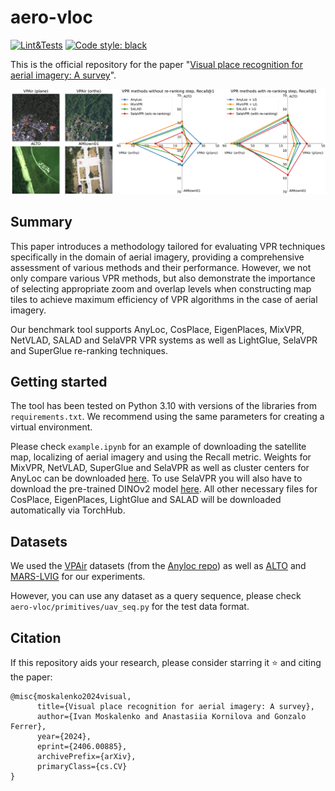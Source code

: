 # aero-vloc
[![Lint&Tests](https://github.com/prime-slam/aero-vloc/actions/workflows/ci.yml/badge.svg)](https://github.com/prime-slam/aero-vloc/actions/workflows/ci.yml)
[![Code style: black](https://img.shields.io/badge/code%20style-black-000000.svg)](https://github.com/psf/black)

This is the official repository for the paper "[Visual place recognition for aerial imagery: A survey](https://arxiv.org/abs/2406.00885)".

<img src="teaser.png">

## Summary
This paper introduces a methodology tailored for evaluating VPR techniques specifically
in the domain of aerial imagery, providing a comprehensive assessment of various methods and their performance. However, we
not only compare various VPR methods, but also demonstrate the importance of selecting appropriate zoom and overlap levels
when constructing map tiles to achieve maximum efficiency of VPR algorithms in the case of aerial imagery.
 
Our benchmark tool supports AnyLoc, CosPlace, EigenPlaces, MixVPR, NetVLAD, SALAD and SelaVPR VPR systems
as well as LightGlue, SelaVPR and SuperGlue re-ranking techniques.

## Getting started
The tool has been tested on Python 3.10 with versions of the libraries from `requirements.txt`. 
We recommend using the same parameters for creating a virtual environment.

Please check `example.ipynb` for an example of downloading the satellite map, localizing of aerial imagery and using the Recall metric.
Weights for MixVPR, NetVLAD, SuperGlue and SelaVPR as well as cluster centers for AnyLoc can be downloaded [here](https://drive.google.com/file/d/1D10Ulavy9VNXZb-0GTCngbheLyfIkrf-/view?usp=sharing).
To use SelaVPR you will also have to download the pre-trained DINOv2 model [here](https://dl.fbaipublicfiles.com/dinov2/dinov2_vitl14/dinov2_vitl14_pretrain.pth).
All other necessary files for CosPlace, EigenPlaces, LightGlue and SALAD will be downloaded automatically via TorchHub.

## Datasets
We used the [VPAir](https://github.com/AerVisLoc/vpair) datasets (from the [Anyloc repo](https://github.com/AnyLoc/AnyLoc?tab=readme-ov-file#included-datasets)) 
as well as [ALTO](https://github.com/MetaSLAM/ALTO) and [MARS-LVIG](https://mars.hku.hk/dataset.html) for our experiments.

However, you can use any dataset as a query sequence, please check `aero-vloc/primitives/uav_seq.py` for the test data format.

## Citation
If this repository aids your research, please consider starring it ⭐️ and citing the paper:
```
@misc{moskalenko2024visual,
      title={Visual place recognition for aerial imagery: A survey}, 
      author={Ivan Moskalenko and Anastasiia Kornilova and Gonzalo Ferrer},
      year={2024},
      eprint={2406.00885},
      archivePrefix={arXiv},
      primaryClass={cs.CV}
}
```
